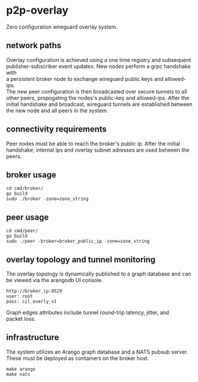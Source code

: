 # p2p-overlay

Zero configuration wireguard overlay system. 

## network paths
Overlay configuration is achieved using a one time registry and subsequent  
publisher-subscriber event updates. New nodes perform a grpc handshake with  
a persistent broker node to exchange wireguard public keys and allowed-ips.  
The new peer configuration is then broadcasted over secure tunnels to all  
other peers, propogating the nodes's public-key and allowed-ips. After the  
initial handshake and broadcast, wireguard tunnels are established between  
the new node and all peers in the system. 

## connectivity requirements
Peer nodes must be able to reach the broker's public ip. After the initial  
handshake, internal ips and overlay subnet adresses are used between the  
peers. 

## broker usage  
```
cd cmd/broker/
go build  
sudo ./broker -zone=zone_string
```

## peer usage
```
cd cmd/peer/
go build
sudo ./peer -broker=broker_public_ip -zone=zone_string
```

## overlay topology and tunnel monitoring
The overlay topology is dynamically published to a graph database and can  
be viewed via the arangodb UI console.  
```
http://broker_ip:8529
user: root
pass: cil_overly_v1
```
Graph edges attributes include tunnel round-trip latency, jitter, and  
packet loss. 

## infrastructure
The system utilizes an Arango graph database and a NATS pubsub server.  
These must be deployed as containers on the broker host.  
```
make arango
make nats
```
